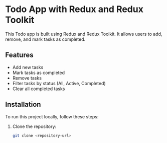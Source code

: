 # Todo App with Redux and Redux Toolkit

This Todo app is built using Redux and Redux Toolkit. It allows users to add, remove, and mark tasks as completed.

## Features

- Add new tasks
- Mark tasks as completed
- Remove tasks
- Filter tasks by status (All, Active, Completed)
- Clear all completed tasks

## Installation

To run this project locally, follow these steps:

1. Clone the repository:

   ```bash
   git clone <repository-url>
